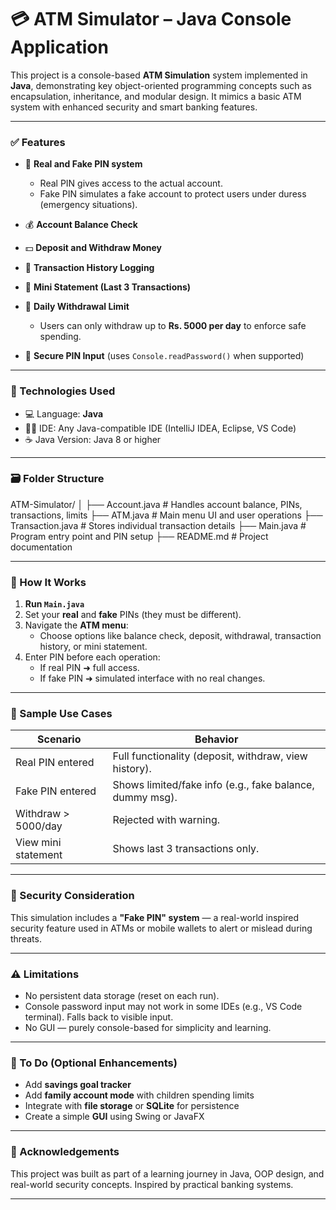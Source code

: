 # 💳 ATM Simulator – Java Console Application

This project is a console-based **ATM Simulation** system implemented in **Java**, demonstrating key object-oriented programming concepts such as encapsulation, inheritance, and modular design. It mimics a basic ATM system with enhanced security and smart banking features.

---

### ✅ Features

* 🔐 **Real and Fake PIN system**  
  * Real PIN gives access to the actual account.  
  * Fake PIN simulates a fake account to protect users under duress (emergency situations).  

* 💰 **Account Balance Check**  
* 💵 **Deposit and Withdraw Money**  
* 📜 **Transaction History Logging**  
* 🧾 **Mini Statement (Last 3 Transactions)**  
* 🛑 **Daily Withdrawal Limit**  
  * Users can only withdraw up to **Rs. 5000 per day** to enforce safe spending.  
* 🔄 **Secure PIN Input** (uses `Console.readPassword()` when supported)  

---

### 🧠 Technologies Used

* 💻 Language: **Java**  
* 👨‍💻 IDE: Any Java-compatible IDE (IntelliJ IDEA, Eclipse, VS Code)  
* ☕ Java Version: Java 8 or higher  

---

### 🗃️ Folder Structure

ATM-Simulator/
│
├── Account.java # Handles account balance, PINs, transactions, limits
├── ATM.java # Main menu UI and user operations
├── Transaction.java # Stores individual transaction details
├── Main.java # Program entry point and PIN setup
├── README.md # Project documentation

---

### 🔄 How It Works

1. **Run `Main.java`**
2. Set your **real** and **fake** PINs (they must be different).
3. Navigate the **ATM menu**:
   * Choose options like balance check, deposit, withdrawal, transaction history, or mini statement.
4. Enter PIN before each operation:
   * If real PIN ➜ full access.  
   * If fake PIN ➜ simulated interface with no real changes.

---

### 📌 Sample Use Cases

| Scenario              | Behavior                                                  |
|-----------------------|-----------------------------------------------------------|
| Real PIN entered      | Full functionality (deposit, withdraw, view history).     |
| Fake PIN entered      | Shows limited/fake info (e.g., fake balance, dummy msg).  |
| Withdraw > 5000/day   | Rejected with warning.                                    |
| View mini statement   | Shows last 3 transactions only.                           |

---

### 🔐 Security Consideration

This simulation includes a **"Fake PIN" system** — a real-world inspired security feature used in ATMs or mobile wallets to alert or mislead during threats.

---

### ⚠️ Limitations

* No persistent data storage (reset on each run).  
* Console password input may not work in some IDEs (e.g., VS Code terminal). Falls back to visible input.  
* No GUI — purely console-based for simplicity and learning.  

---

### 📌 To Do (Optional Enhancements)

* Add **savings goal tracker**  
* Add **family account mode** with children spending limits  
* Integrate with **file storage** or **SQLite** for persistence  
* Create a simple **GUI** using Swing or JavaFX  

---

### 🙌 Acknowledgements

This project was built as part of a learning journey in Java, OOP design, and real-world security concepts. Inspired by practical banking systems.

---
